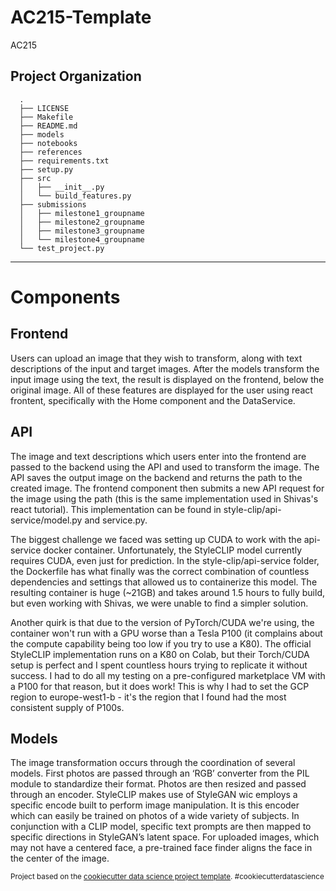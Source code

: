AC215-Template
==============================

AC215

Project Organization
------------
      .
      ├── LICENSE
      ├── Makefile
      ├── README.md
      ├── models
      ├── notebooks
      ├── references
      ├── requirements.txt
      ├── setup.py
      ├── src
      │   ├── __init__.py
      │   └── build_features.py
      ├── submissions
      │   ├── milestone1_groupname
      │   ├── milestone2_groupname
      │   ├── milestone3_groupname
      │   └── milestone4_groupname
      └── test_project.py

--------

# Components

## Frontend

Users can upload an image that they wish to transform, along with text descriptions of the input and target images. After the models transform the input image using the text, the result is displayed on the frontend, below the original image. All of these features are displayed for the user using react frontent, specifically with the Home component and the DataService.

## API

The image and text descriptions which users enter into the frontend are passed to the backend using the API and used to transform the image. The API saves the output image on the backend and returns the path to the created image. The frontend component then submits a new API request for the image using the path (this is the same implementation used in Shivas's react tutorial). This implementation can be found in style-clip/api-service/model.py and service.py.

The biggest challenge we faced was setting up CUDA to work with the api-service docker container. Unfortunately, the StyleCLIP model currently requires CUDA, even just for prediction. In the style-clip/api-service folder, the Dockerfile has what finally was the correct combination of countless dependencies and settings that allowed us to containerize this model. The resulting container is huge (~21GB) and takes around 1.5 hours to fully build, but even working with Shivas, we were unable to find a simpler solution. 

Another quirk is that due to the version of PyTorch/CUDA we're using, the container won't run with a GPU worse than a Tesla P100 (it complains about the compute capability being too low if you try to use a K80). The official StyleCLIP implementation runs on a K80 on Colab, but their Torch/CUDA setup is perfect and I spent countless hours trying to replicate it without success. I had to do all my testing on a pre-configured marketplace VM with a P100 for that reason, but it does work! This is why I had to set the GCP region to europe-west1-b - it's the region that I found had the most consistent supply of P100s.

## Models

The image transformation occurs through the coordination of several models. First photos are passed through an ‘RGB’ converter from the PIL module to standardize their format. Photos are then resized and passed through an encoder. StyleCLIP makes use of StyleGAN wic employs a specific encode built to perform image manipulation. It is this encoder which can easily be trained on photos of a wide variety of subjects. In conjunction with a CLIP model, specific text prompts are then mapped to specific directions in StyleGAN’s latent space. For uploaded images, which may not have a centered face, a pre-trained face finder aligns the face in the center of the image. 


<p><small>Project based on the <a target="_blank" href="https://drivendata.github.io/cookiecutter-data-science/">cookiecutter data science project template</a>. #cookiecutterdatascience</small></p>
